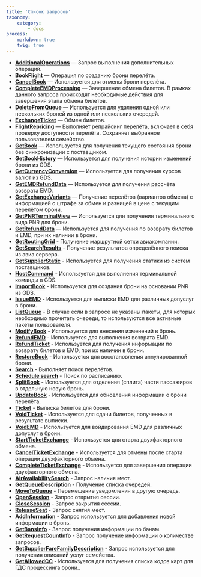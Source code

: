 ```yaml
---
title: 'Список запросов'
taxonomy:
    category:
        - docs
process:
    markdown: true
    twig: true
---
```


-   **[AdditionalOperations](/avia/request/additionaloperations)** — Запрос выполнения дополнительных операций.
-   **[BookFlight](/avia/request/bookflight)** — Операция по созданию брони перелёта.
-   **[CancelBook](/avia/request/cancelbook)** — Используется для отмены брони перелёта.
-   **[CompleteEMDProcessing](/avia/request/completeexchange)** — Завершение обмена билетов. В рамках данного запроса происходят необходимые действия для завершения этапа обмена билетов.
-   **[DeleteFromQueue](/avia/request/deletefromqueue)** — Используется для удаления одной или нескольких броней из одной или нескольких очередей.
-   **[ExchangeTicket](/avia/request/exchangeticket)** — Обмен билетов.
-   **[FlightRepricing](/avia/request/flightrepricing)** — Выполняет репрайсинг перелёта, включает в себя проверку доступности перелёта. Сохраняет выбранное пользователем семейство.
-   **[GetBook](/avia/request/getbook)** — Используется для получения текущего состояния брони без синхронизации с поставщиком.
-   **[GetBookHistory](/avia/request/getbookhistory)** — Используется для получения истории изменений брони из GDS.
-   **[GetCurrencyConversion](/avia/request/getcurrencyconversion)** — Используется для получения курсов валют из GDS.
-   **[GetEMDRefundData](/avia/request/getemdrefunddata)** — Используется для получения рассчёта возврата EMD.
-   **[GetExchangeVariants](/avia/request/getexchangevariants)** — Получение перелётов (вариантов обмена) с информацией о штрафе за обмен и разницей в цене с текущим перелётом брони.
-   **[GetPNRTerminalView](/avia/request/getpnrterminalview)** — Используется для получения терминального вида PNR для брони.
-   **[GetRefundData](/avia/request/getrefunddata)** — Используется для получения по возврату билетов и EMD, при их наличии в брони.
-   **[GetRoutingGrid](/avia/request/getroutinggrid)** - Получение маршрутной сетки авиакомпании.
-   **[GetSearchResults](/avia/request/getsearchresults)** - Получение результатов определённого поиска из авиа сервера.
-   **[GetSupplierStatic](/avia/request/getsupplierstatic)** - Используется для получения статики из систем поставщиков.
-   **[HostCommand](/avia/request/hostcommand)** - Используется для выполнения терминальной команды в GDS.
-   **[ImportBook](/avia/request/importbook)** - Используется для создания брони на основании PNR из GDS.
-   **[IssueEMD](/avia/request/issueemd)** - Используется для выписки EMD для различных допуслуг в брони.
-   **[ListQueue](/avia/request/listqueue)** - В случае если в запросе не указаны пакеты, для которых необходимо прочитать очереди, то используются все активные пакеты пользователя.
-   **[ModifyBook](/avia/request/modifybook)** - Используется для внесения изменений в бронь.
-   **[RefundEMD](/avia/request/refundemd)** - Используется для выполнения возврата EMD.
-   **[RefundTicket](/avia/request/refundticket)** - Используется для получения информации по возврату билетов и EMD, при их наличии в брони.
-   **[RestoreBook](/avia/request/restorebook)** - Используется для восстановления аннулированной брони.
-   **[Search](/avia/request/search)** - Выполняет поиск перелётов.
-   **[Schedule search](/avia/request/schedulesearch)** - Поиск по расписанию.
-   **[SplitBook](/avia/request/splitbook)** - Используется для отделения (сплита) части пассажиров в отдельную новую бронь.
-   **[UpdateBook](/avia/request/updatebook)** - Используется для обновления информации о брони перелёта.
-   **[Ticket](/avia/request/ticket)** - Выписка билетов для брони.
-   **[VoidTicket](/avia/request/voidticket)** - Используется для сдачи билетов, полученных в результате выписки.
-   **[VoidEMD](/avia/request/voidemd)** - Используется для войдирования EMD для различных допуслуг в брони.
-   **[StartTicketExchange](/avia/request/startticketexchange)** - Используется для старта двухфакторного обмена.
-   **[CancelTicketExchange](/avia/request/cancelticketexchange)** - Используется для отмены после старта операции двухфакторного обмена.
-   **[CompleteTicketExchange](/avia/request/completeticketexchange)** - Используется для завершения операции двухфакторного обмена.
-   **[AirAvailabilitySearch](/avia/request/airavailabilitysearch)** - Запрос наличия мест.
-   **[GetQueueDescription](/avia/request/getqueuedescription)** - Получение списка очередей.
-   **[MoveToQueue](/avia/request/movetoqueue)** - Перемещение уведомления в другую очередь.
-   **[OpenSession](/avia/request/opensession)** - Запрос открытия сессии.
-   **[CloseSession](/avia/request/closesession)** - Запрос закрытия сессии.
-   **[ReleaseSeat](/avia/request/releaseseat)** - Запрос снятия мест.
-   **[AddInformation](/avia/request/addinformation)** - Запрос используется для добавления новой информации в бронь.
-   **[GetBansInfo](/avia/request/getbansinfo)** - Запрос получения информации по банам.
-   **[GetRequestCountInfo](/avia/request/getrequestcountinfo)** - Запрос получение информации о количестве запросов.
-   **[GetSupplierFareFamilyDescription](/avia/request/getsupplierfarefamilydescription)** - Запрос используется для получения описаний услуг семейства.
-   **[GetAllowedCC](/avia/request/getallowedcc)** - Используется для получения списка кодов карт для ГДС процессинга брони..